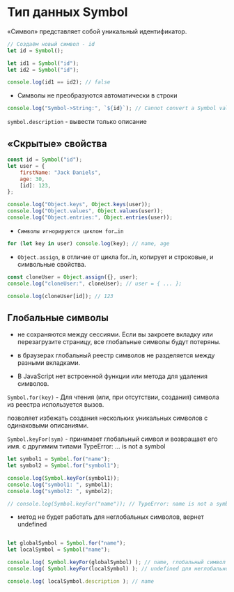 # Тип данных Symbol

«Символ» представляет собой уникальный идентификатор.

```js
// Создаём новый символ - id
let id = Symbol();

let id1 = Symbol("id");
let id2 = Symbol("id");

console.log(id1 == id2); // false
```

-   Символы не преобразуются автоматически в строки

```js
console.log("Symbol->String:", `${id}`); // Cannot convert a Symbol value to a string
```

`symbol.description` - вывести только описание

## «Скрытые» свойства

```js
const id = Symbol("id");
let user = {
    firstName: "Jack Daniels",
    age: 30,
    [id]: 123,
};

console.log("Object.keys", Object.keys(user));
console.log("Object.values", Object.values(user));
console.log("Object.entries:", Object.entries(user));
```

-   `Символы игнорируются циклом for…in`

```js
for (let key in user) console.log(key); // name, age
```

-   `Object.assign`, в отличие от цикла for..in, копирует и строковые, и символьные свойства.

```js
const cloneUser = Object.assign({}, user);
console.log("cloneUser:", cloneUser); // user = { ... };

console.log(cloneUser[id]); // 123
```

## Глобальные символы

-   не сохраняются между сессиями. Если вы закроете вкладку или перезагрузите страницу, все глобальные символы будут потеряны.

-   в браузерах глобальный реестр символов не разделяется между разными вкладками.

-   В JavaScript нет встроенной функции или метода для удаления символов.

`Symbol.for(key)` - Для чтения (или, при отсутствии, создания) символа из реестра используется вызов.

позволяет избежать создания нескольких уникальных символов с одинаковыми описаниями.

`Symbol.keyFor(sym)` - принимает глобальный символ и возвращает его имя. с другимим типами TypeError: ... is not a symbol

```js
let symbol1 = Symbol.for("name");
let symbol2 = Symbol.for("symbol1");

console.log(Symbol.keyFor(symbol1));
console.log("symbol1: ", symbol1);
console.log("symbol2: ", symbol2);

// console.log(Symbol.keyFor("name")); // TypeError: name is not a symbol
```
- метод не будет работать для неглобальных символов, вернет undefined

```js

let globalSymbol = Symbol.for("name");
let localSymbol = Symbol("name");

console.log( Symbol.keyFor(globalSymbol) ); // name, глобальный символ
console.log( Symbol.keyFor(localSymbol) ); // undefined для неглобального символа

console.log( localSymbol.description ); // name

```